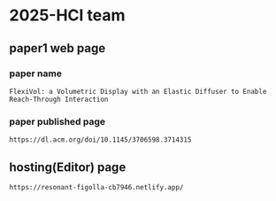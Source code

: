 # 2025-HCI team

## paper1 web page

### paper name

    FlexiVol: a Volumetric Display with an Elastic Diffuser to Enable Reach-Through Interaction

### paper published page

    https://dl.acm.org/doi/10.1145/3706598.3714315

## hosting(Editor) page

    https://resonant-figolla-cb7946.netlify.app/
